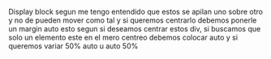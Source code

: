 Display block segun me tengo entendido que estos se apilan uno sobre otro y no de pueden mover como tal y si queremos centrarlo debemos ponerle un margin auto esto segun si deseamos centrar estos div, si buscamos que solo un elemento este en el mero centreo debemos colocar auto y si queremos variar 50% auto u auto 50%
